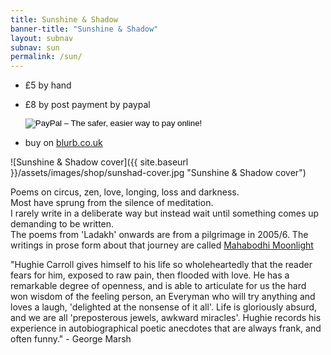 ```yaml
---
title: Sunshine & Shadow
banner-title: "Sunshine & Shadow" 
layout: subnav
subnav: sun
permalink: /sun/
---
```


- &pound;5 by hand
- &pound;8 by post payment by paypal 
    <form action="https://www.paypal.com/cgi-bin/webscr" method="post" target="_top">
    <input type="hidden" name="cmd" value="_s-xclick">
    <input type="hidden" name="hosted_button_id" value="7QV7W7X7EL9RJ">
    <input type="image" src="https://www.paypalobjects.com/en_GB/i/btn/btn_buynow_SM.gif" border="0" name="submit" alt="PayPal – The safer, easier way to pay online!">
    </form>

- buy on [blurb.co.uk](https://www.blurb.co.uk/b/10258007-sunshine-and-shadow)

![Sunshine & Shadow cover]({{ site.baseurl }}/assets/images/shop/sunshad-cover.jpg "Sunshine & Shadow cover")


Poems on circus, zen, love, longing, loss and darkness.  
Most have sprung from the silence of meditation.  
I rarely write in a deliberate way but instead wait until something comes up demanding to be written.  
The poems from 'Ladakh' onwards are from a pilgrimage in 2005/6. The writings in prose form about that journey are called [Mahabodhi Moonlight](/pages/prose/mahabodhi-moonlight.html)


"Hughie Carroll gives himself to his life so wholeheartedly that the reader fears for him, exposed to raw pain, then flooded with love. He has a remarkable degree of openness, and is able to articulate for us the hard won wisdom of the feeling person, an Everyman who will try anything and loves a laugh, 'delighted at the nonsense of it all'. Life is gloriously absurd, and we are all 'preposterous jewels, awkward miracles'.  Hughie records his experience in autobiographical poetic anecdotes that are always frank, and often funny." - George Marsh

